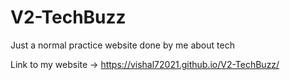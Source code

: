 # V2-TechBuzz
Just a normal practice website done by me about tech

Link to my website -> https://vishal72021.github.io/V2-TechBuzz/
